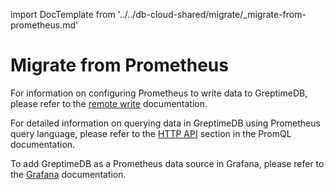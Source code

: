 import DocTemplate from '../../db-cloud-shared/migrate/_migrate-from-prometheus.md' 

# Migrate from Prometheus

<DocTemplate>

<div id="remote-write">

For information on configuring Prometheus to write data to GreptimeDB, please refer to the [remote write](/greptimecloud/integrations/prometheus.md#prometheus-remote-write) documentation.

</div>

<div id="promql">

For detailed information on querying data in GreptimeDB using Prometheus query language, please refer to the [HTTP API](/greptimecloud/integrations/prometheus.md#prometheus-http-api-and-promql) section in the PromQL documentation.

</div>

<div id="grafana">

To add GreptimeDB as a Prometheus data source in Grafana, please refer to the [Grafana](/greptimecloud/integrations/grafana.md#prometheus-data-source) documentation.

</div>

</DocTemplate>

